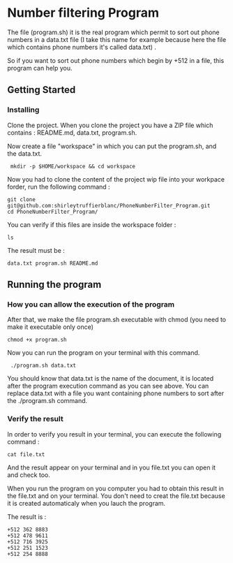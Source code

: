 # Number filtering Program
 
The file (program.sh) it is the real program which permit to sort out phone numbers in a data.txt file (I take this name for  example because here the file which contains phone numbers it's called data.txt) .

So if you want to sort out phone numbers which begin by +512 in a file, this program can help you.

## Getting Started

### Installing

Clone the project. When you clone the project you have a ZIP file which contains : README.md, data.txt, program.sh.

Now create a file "workspace" in which you can put the program.sh, and the data.txt.
```
 mkdir -p $HOME/workspace && cd workspace
```
Now you had to clone the content of the project wip file into your workpace forder, run the following command :

```
git clone git@github.com:shirleytruffierblanc/PhoneNumberFilter_Program.git
cd PhoneNumberFilter_Program/
```

You can verify if this files are inside the workspace folder :
```
ls
```
The result must be :
```
data.txt program.sh README.md
``````
## Running the program
### How you can allow the execution of the program

After that, we make the file program.sh executable with chmod (you need to make it executable only once)

```
chmod +x program.sh
```

Now you can run the program on your terminal with this command.

```
 ./program.sh data.txt
```
You should know that data.txt is the name of the document, it is located after the program execution command as you can see above. You can replace data.txt with a file you want containing phone numbers to sort after the ./program.sh command.

### Verify the result

In order to verify you result in your terminal, you can execute the following command :

```
cat file.txt
```
And the result appear on your terminal and in you file.txt you can open it and check too.

When you run the program on you computer you had to obtain this result in the file.txt and on your terminal.
You don't need to creat the file.txt because it is created automaticaly when you lauch the program. 

The result is :
```
+512 362 8883
+512 478 9611
+512 716 3925
+512 251 1523
+512 254 8888
```

